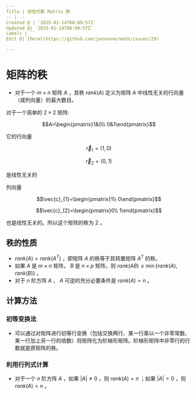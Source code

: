 ```yaml
---
Title | 线性代数 Matrix 秩
-- | --
Created @ | `2025-01-14T08:09:57Z`
Updated @| `2025-01-14T08:09:57Z`
Labels | ``
Edit @| [here](https://github.com/junxnone/math/issues/29)

---
```

# 矩阵的秩
- 对于一个 $m\times n$ 矩阵 $A$ ，其秩 $rank(A)$ 定义为矩阵 $A$ 中线性无关的行向量（或列向量）的最大数目。

对于一个简单的 $2\times2$ 矩阵:

$$A=\begin{pmatrix}1&0\\
0&1\end{pmatrix}$$

它的行向量 

$$\vec{r}_{1}=(1,0)$$

$$\vec{r}_{2}=(0,1)$$

 是线性无关的

列向量 

$$\vec{c}_{1}=\begin{pmatrix}1\\
0\end{pmatrix}$$

$$\vec{c}_{2}=\begin{pmatrix}0\\
1\end{pmatrix}$$

也是线性无关的。所以这个矩阵的秩为 $2$ 。

## 秩的性质
 -  $rank(A)=rank(A^{T})$ ，即矩阵 $A$ 的秩等于其转置矩阵 $A^{T}$ 的秩。
 - 如果 $A$ 是 $m\times n$ 矩阵， $B$ 是 $n\times p$ 矩阵，则 $rank(AB)\leq\min\{rank(A),rank(B)\}$ 。
 - 对于 $n$ 阶方阵 $A$ ， $A$ 可逆的充分必要条件是 $rank(A)=n$ 。


## 计算方法
### 初等变换法
- 可以通过对矩阵进行初等行变换（包括交换两行、某一行乘以一个非零常数、某一行加上另一行的倍数）将矩阵化为阶梯形矩阵。阶梯形矩阵中非零行的行数就是原矩阵的秩。

### 利用行列式计算
- 对于一个 $n$ 阶方阵 $A$ ，如果 $\vert A\vert\neq0$ ，则 $rank(A) = n$ ；如果 $\vert A\vert = 0$ ，则 $rank(A)<n$ 。

